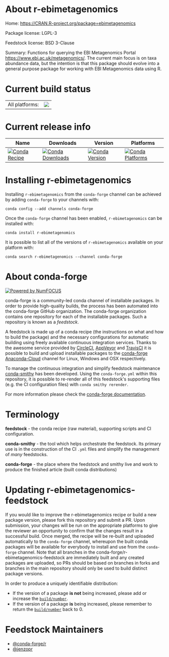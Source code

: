 About r-ebimetagenomics
=======================

Home: https://CRAN.R-project.org/package=ebimetagenomics

Package license: LGPL-3

Feedstock license: BSD 3-Clause

Summary: Functions for querying the EBI Metagenomics Portal <https://www.ebi.ac.uk/metagenomics/>. The current main focus is on taxa abundance data, but the intention is that this package should evolve into a general purpose package for working with EBI Metagenomics data using R. 



Current build status
====================


<table><tr><td>All platforms:</td>
    <td>
      <a href="https://dev.azure.com/conda-forge/feedstock-builds/_build/latest?definitionId=7980&branchName=master">
        <img src="https://dev.azure.com/conda-forge/feedstock-builds/_apis/build/status/r-ebimetagenomics-feedstock?branchName=master">
      </a>
    </td>
  </tr>
</table>

Current release info
====================

| Name | Downloads | Version | Platforms |
| --- | --- | --- | --- |
| [![Conda Recipe](https://img.shields.io/badge/recipe-r--ebimetagenomics-green.svg)](https://anaconda.org/conda-forge/r-ebimetagenomics) | [![Conda Downloads](https://img.shields.io/conda/dn/conda-forge/r-ebimetagenomics.svg)](https://anaconda.org/conda-forge/r-ebimetagenomics) | [![Conda Version](https://img.shields.io/conda/vn/conda-forge/r-ebimetagenomics.svg)](https://anaconda.org/conda-forge/r-ebimetagenomics) | [![Conda Platforms](https://img.shields.io/conda/pn/conda-forge/r-ebimetagenomics.svg)](https://anaconda.org/conda-forge/r-ebimetagenomics) |

Installing r-ebimetagenomics
============================

Installing `r-ebimetagenomics` from the `conda-forge` channel can be achieved by adding `conda-forge` to your channels with:

```
conda config --add channels conda-forge
```

Once the `conda-forge` channel has been enabled, `r-ebimetagenomics` can be installed with:

```
conda install r-ebimetagenomics
```

It is possible to list all of the versions of `r-ebimetagenomics` available on your platform with:

```
conda search r-ebimetagenomics --channel conda-forge
```


About conda-forge
=================

[![Powered by NumFOCUS](https://img.shields.io/badge/powered%20by-NumFOCUS-orange.svg?style=flat&colorA=E1523D&colorB=007D8A)](http://numfocus.org)

conda-forge is a community-led conda channel of installable packages.
In order to provide high-quality builds, the process has been automated into the
conda-forge GitHub organization. The conda-forge organization contains one repository
for each of the installable packages. Such a repository is known as a *feedstock*.

A feedstock is made up of a conda recipe (the instructions on what and how to build
the package) and the necessary configurations for automatic building using freely
available continuous integration services. Thanks to the awesome service provided by
[CircleCI](https://circleci.com/), [AppVeyor](https://www.appveyor.com/)
and [TravisCI](https://travis-ci.com/) it is possible to build and upload installable
packages to the [conda-forge](https://anaconda.org/conda-forge)
[Anaconda-Cloud](https://anaconda.org/) channel for Linux, Windows and OSX respectively.

To manage the continuous integration and simplify feedstock maintenance
[conda-smithy](https://github.com/conda-forge/conda-smithy) has been developed.
Using the ``conda-forge.yml`` within this repository, it is possible to re-render all of
this feedstock's supporting files (e.g. the CI configuration files) with ``conda smithy rerender``.

For more information please check the [conda-forge documentation](https://conda-forge.org/docs/).

Terminology
===========

**feedstock** - the conda recipe (raw material), supporting scripts and CI configuration.

**conda-smithy** - the tool which helps orchestrate the feedstock.
                   Its primary use is in the construction of the CI ``.yml`` files
                   and simplify the management of *many* feedstocks.

**conda-forge** - the place where the feedstock and smithy live and work to
                  produce the finished article (built conda distributions)


Updating r-ebimetagenomics-feedstock
====================================

If you would like to improve the r-ebimetagenomics recipe or build a new
package version, please fork this repository and submit a PR. Upon submission,
your changes will be run on the appropriate platforms to give the reviewer an
opportunity to confirm that the changes result in a successful build. Once
merged, the recipe will be re-built and uploaded automatically to the
`conda-forge` channel, whereupon the built conda packages will be available for
everybody to install and use from the `conda-forge` channel.
Note that all branches in the conda-forge/r-ebimetagenomics-feedstock are
immediately built and any created packages are uploaded, so PRs should be based
on branches in forks and branches in the main repository should only be used to
build distinct package versions.

In order to produce a uniquely identifiable distribution:
 * If the version of a package **is not** being increased, please add or increase
   the [``build/number``](https://conda.io/docs/user-guide/tasks/build-packages/define-metadata.html#build-number-and-string).
 * If the version of a package **is** being increased, please remember to return
   the [``build/number``](https://conda.io/docs/user-guide/tasks/build-packages/define-metadata.html#build-number-and-string)
   back to 0.

Feedstock Maintainers
=====================

* [@conda-forge/r](https://github.com/conda-forge/r/)
* [@jenzopr](https://github.com/jenzopr/)

